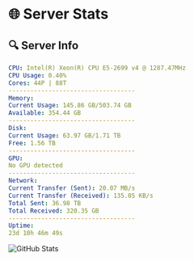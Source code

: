 # 🌐 Server Stats
## 🔍 Server Info
```yaml
CPU: Intel(R) Xeon(R) CPU E5-2699 v4 @ 1287.47MHz
CPU Usage: 0.40%
Cores: 44P | 88T
-----------------------------------
Memory:
Current Usage: 145.86 GB/503.74 GB
Available: 354.44 GB
-----------------------------------
Disk:
Current Usage: 63.97 GB/1.71 TB
Free: 1.56 TB
-----------------------------------
GPU:
No GPU detected
-----------------------------------
Network:
Current Transfer (Sent): 20.07 MB/s
Current Transfer (Received): 135.05 KB/s
Total Sent: 36.98 TB
Total Received: 320.35 GB
-----------------------------------
Uptime:
23d 10h 46m 49s
```
![GitHub Stats](https://img.shields.io/badge/Updated-2025-03-31_08:09:38-blue)